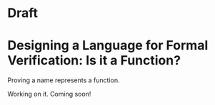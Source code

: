 # Draft

# Designing a Language for Formal Verification: Is it a Function?

Proving a name represents a function.

Working on it. Coming soon!

